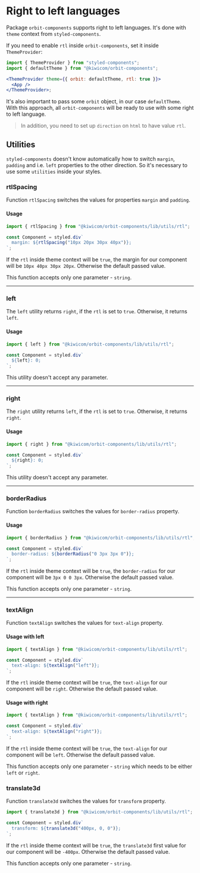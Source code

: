 # Right to left languages

Package `orbit-components` supports right to left languages. It's done with `theme` context from `styled-components`.

If you need to enable `rtl` inside `orbit-components`, set it inside `ThemeProvider`:

```jsx
import { ThemeProvider } from "styled-components";
import { defaultTheme } from "@kiwicom/orbit-components";

<ThemeProvider theme={{ orbit: defaultTheme, rtl: true }}>
  <App />
</ThemeProvider>;
```

It's also important to pass some `orbit` object, in our case `defaultTheme`.
With this approach, all `orbit-components` will be ready to use with some right to left language.

> In addition, you need to set up `direction` on `html` to have value `rtl`.

## Utilities

`styled-components` doesn't know automatically how to switch `margin`, `padding` and i.e. `left` properties to the other direction. So it's necessary to use some `utilities` inside your styles.

### rtlSpacing

Function `rtlSpacing` switches the values for properties `margin` and `padding`.

#### Usage

```jsx
import { rtlSpacing } from "@kiwicom/orbit-components/lib/utils/rtl";

const Component = styled.div`
  margin: ${rtlSpacing("10px 20px 30px 40px")};
`;
```

If the `rtl` inside theme context will be `true`, the margin for our component will be `10px 40px 30px 20px`. Otherwise the default passed value.

This function accepts only one parameter - `string`.

---

### left

The `left` utility returns `right`, if the `rtl` is set to `true`. Otherwise, it returns `left`.

#### Usage

```jsx
import { left } from "@kiwicom/orbit-components/lib/utils/rtl";

const Component = styled.div`
  ${left}: 0;
`;
```

This utility doesn't accept any parameter.

---

### right

The `right` utility returns `left`, if the `rtl` is set to `true`. Otherwise, it returns `right`.

#### Usage

```jsx
import { right } from "@kiwicom/orbit-components/lib/utils/rtl";

const Component = styled.div`
  ${right}: 0;
`;
```

This utility doesn't accept any parameter.

---

### borderRadius

Function `borderRadius` switches the values for `border-radius` property.

#### Usage

```jsx
import { borderRadius } from "@kiwicom/orbit-components/lib/utils/rtl";

const Component = styled.div`
  border-radius: ${borderRadius("0 3px 3px 0")};
`;
```

If the `rtl` inside theme context will be `true`, the `border-radius` for our component will be `3px 0 0 3px`. Otherwise the default passed value.

This function accepts only one parameter - `string`.

---

### textAlign

Function `textAlign` switches the values for `text-align` property.

#### Usage with left

```jsx
import { textAlign } from "@kiwicom/orbit-components/lib/utils/rtl";

const Component = styled.div`
  text-align: ${textAlign("left")};
`;
```

If the `rtl` inside theme context will be `true`, the `text-align` for our component will be `right`. Otherwise the default passed value.

#### Usage with right

```jsx
import { textAlign } from "@kiwicom/orbit-components/lib/utils/rtl";

const Component = styled.div`
  text-align: ${textAlign("right")};
`;
```

If the `rtl` inside theme context will be `true`, the `text-align` for our component will be `left`. Otherwise the default passed value.

This function accepts only one parameter - `string` which needs to be either `left` or `right`.

### translate3d

Function `translate3d` switches the values for `transform` property.

```jsx
import { translate3d } from "@kiwicom/orbit-components/lib/utils/rtl";

const Component = styled.div`
  transform: ${translate3d("400px, 0, 0")};
`;
```

If the `rtl` inside theme context will be `true`, the `translate3d` first value for our component will be `-400px`. Otherwise the default passed value.

This function accepts only one parameter - `string`.
